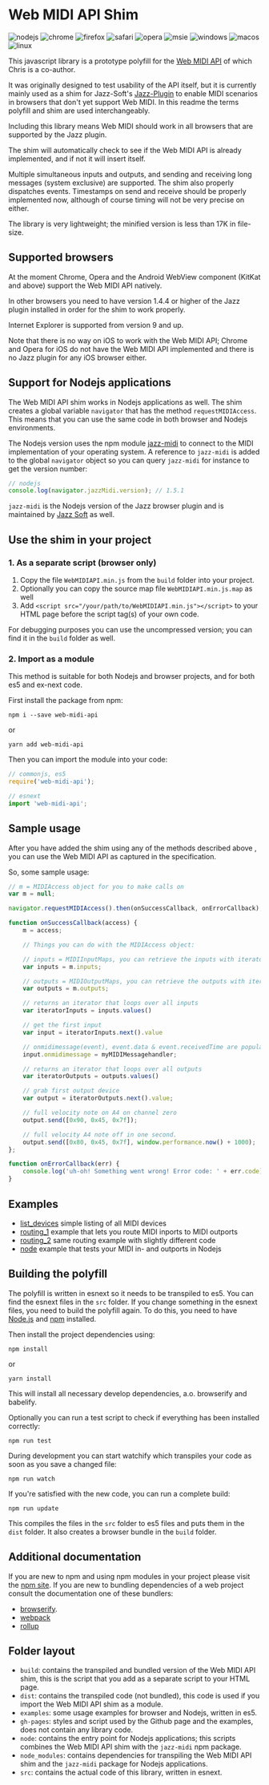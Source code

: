 # Web MIDI API Shim

![nodejs](http://jazz-soft.github.io/img/nodejs.jpg)
![chrome](http://jazz-soft.github.io/img/chrome.jpg)
![firefox](http://jazz-soft.github.io/img/firefox.jpg)
![safari](http://jazz-soft.github.io/img/safari.jpg)
![opera](http://jazz-soft.github.io/img/opera.jpg)
![msie](http://jazz-soft.github.io/img/msie.jpg)
![windows](http://jazz-soft.github.io/img/windows.jpg)
![macos](http://jazz-soft.github.io/img/macos.jpg)
![linux](http://jazz-soft.github.io/img/linux.jpg)

This javascript library is a prototype polyfill for the [Web MIDI API](http://webaudio.github.io/web-midi-api/) of which Chris is a co-author.

It was originally designed to test usability of the API itself, but it is currently mainly used as a shim for Jazz-Soft's [Jazz-Plugin](http://jazz-soft.net/) to enable MIDI scenarios in browsers that don't yet support Web MIDI. In this readme the terms polyfill and shim are used interchangeably.

Including this library means Web MIDI should work in all browsers that are supported by the Jazz plugin.

The shim will automatically check to see if the Web MIDI API is already implemented, and if not it will insert itself.

Multiple simultaneous inputs and outputs, and sending and receiving long messages (system exclusive) are supported. The shim also properly dispatches events. Timestamps on send and receive should be properly implemented now, although of course timing will not be very precise on either.

The library is very lightweight; the minified version is less than 17K in file-size.

## Supported browsers

At the moment Chrome, Opera and the Android WebView component (KitKat and above) support the Web MIDI API natively.

In other browsers you need to have version 1.4.4 or higher of the Jazz plugin installed in order for the shim to work properly.

Internet Explorer is supported from version 9 and up.

Note that there is no way on iOS to work with the Web MIDI API; Chrome and Opera for iOS do not have the Web MIDI API implemented and there is no Jazz plugin for any iOS browser either.

## Support for Nodejs applications

The Web MIDI API shim works in Nodejs applications as well. The shim creates a global variable `navigator` that has the method `requestMIDIAccess`. This means that you can use the same code in both browser and Nodejs environments.

The Nodejs version uses the npm module [jazz-midi](https://www.npmjs.com/package/jazz-midi) to connect to the MIDI implementation of your operating system. A reference to `jazz-midi` is added to the global `navigator` object so you can query `jazz-midi` for instance to get the version number:

```javascript
// nodejs
console.log(navigator.jazzMidi.version); // 1.5.1
```

`jazz-midi` is the Nodejs version of the Jazz browser plugin and is maintained by [Jazz Soft](http://jazz-soft.net/) as well.

## Use the shim in your project

### 1. As a separate script (browser only)

1. Copy the file `WebMIDIAPI.min.js` from the `build` folder into your project.
2. Optionally you can copy the source map file `WebMIDIAPI.min.js.map` as well
3. Add `<script src="/your/path/to/WebMIDIAPI.min.js"></script>` to your HTML page before the script tag(s) of your own code.

For debugging purposes you can use the uncompressed version; you can find it in the `build` folder as well.

### 2. Import as a module

This method is suitable for both Nodejs and browser projects, and for both es5 and ex-next code.

First install the package from npm:

`npm i --save web-midi-api`

or

`yarn add web-midi-api`

Then you can import the module into your code:

```javascript
// commonjs, es5
require('web-midi-api');

// esnext
import 'web-midi-api';
```

## Sample usage

After you have added the shim using any of the methods described above , you can use the Web MIDI API as captured in the specification.

So, some sample usage:

```javascript
// m = MIDIAccess object for you to make calls on
var m = null;

navigator.requestMIDIAccess().then(onSuccessCallback, onErrorCallback);

function onSuccessCallback(access) {
    m = access;

    // Things you can do with the MIDIAccess object:

    // inputs = MIDIInputMaps, you can retrieve the inputs with iterators
    var inputs = m.inputs;

    // outputs = MIDIOutputMaps, you can retrieve the outputs with iterators
    var outputs = m.outputs;

    // returns an iterator that loops over all inputs
    var iteratorInputs = inputs.values()

    // get the first input
    var input = iteratorInputs.next().value

    // onmidimessage(event), event.data & event.receivedTime are populated
    input.onmidimessage = myMIDIMessagehandler;

    // returns an iterator that loops over all outputs
    var iteratorOutputs = outputs.values()

    // grab first output device
    var output = iteratorOutputs.next().value;

    // full velocity note on A4 on channel zero
    output.send([0x90, 0x45, 0x7f]);

    // full velocity A4 note off in one second.
    output.send([0x80, 0x45, 0x7f], window.performance.now() + 1000);
};

function onErrorCallback(err) {
    console.log('uh-oh! Something went wrong! Error code: ' + err.code);
}
```

## Examples

- [list_devices](http://cwilso.github.com/WebMIDIAPIShim/examples/list_devices) simple listing of all MIDI devices
- [routing_1](http://cwilso.github.com/WebMIDIAPIShim/examples/routing_1) example that lets you route MIDI inports to MIDI outports
- [routing_2](http://cwilso.github.com/WebMIDIAPIShim/examples/routing_2) same routing example with slightly different code
- [node](http://cwilso.github.com/WebMIDIAPIShim/examples/node) example that tests your MIDI in- and outports in Nodejs


## Building the polyfill

The polyfill is written in esnext so it needs to be transpiled to es5. You can find the esnext files in the `src` folder. If you change something in the esnext files, you need to build the polyfill again. To do this, you need to have [Node.js](http://nodejs.org/) and [npm](https://www.npmjs.org/) installed.

Then install the project dependencies using:

`npm install`

or

`yarn install`

This will install all necessary develop dependencies, a.o. browserify and babelify.

Optionally you can run a test script to check if everything has been installed correctly:

`npm run test`

During development you can start watchify which transpiles your code as soon as you save a changed file:

`npm run watch`

If you're satisfied with the new code, you can run a complete build:

`npm run update`

This compiles the files in the `src` folder to es5 files and puts them in the `dist` folder. It also creates a browser bundle in the `build` folder.

## Additional documentation

If you are new to npm and using npm modules in your project please visit the [npm site](https://docs.npmjs.com/). If you are new to bundling dependencies of a web project consult the documentation one of these bundlers:

* [browserify](https://github.com/substack/node-browserify#usage).
* [webpack](https://webpack.js.org/)
* [rollup](https://rollupjs.org/)

## Folder layout

* `build`: contains the transpiled and bundled version of the Web MIDI API shim, this is the script that you add as a separate script to your HTML page.
* `dist`: contains the transpiled code (not bundled), this code is used if you import the Web MIDI API shim as a module.
* `examples`: some usage examples for browser and Nodejs, written in es5.
* `gh-pages`: styles and script used by the Github page and the examples, does not contain any library code.
* `node`: contains the entry point for Nodejs applications; this scripts combines the Web MIDI API shim with the `jazz-midi` npm package.
* `node_modules`: contains dependencies for transpiling the Web MIDI API shim and the `jazz-midi` package for Nodejs applications.
* `src`: contains the actual code of this library, written in esnext.

